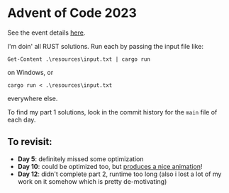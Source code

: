 # Advent of Code 2023

See the event details [here](https://adventofcode.com/2023).

I'm doin' all RUST solutions. Run each by passing the input file like:

```
Get-Content .\resources\input.txt | cargo run
```

on Windows, or

```
cargo run < .\resources\input.txt
```

everywhere else.

To find my part 1 solutions, look in the commit history for the `main` file of each day.

## To revisit:

- **Day 5**: definitely missed some optimization
- **Day 10**: could be optimized too, but [produces a nice animation](https://drive.google.com/file/d/1NyHVYb-5Yb8YU7RwZ40DF1z_T5ACa4z3/view?usp=drive_link)!
- **Day 12**: didn't complete part 2, runtime too long (also i lost a lot of my work on it somehow which is pretty de-motivating)
